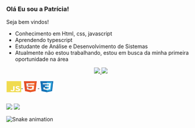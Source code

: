 ### Olá Eu sou a Patrícia!
Seja bem vindos!

- Conhecimento em Html, css, javascript
- Aprendendo typescript
- Estudante de Análise e Desenvolvimento de Sistemas
- Atualmente não estou trabalhando, estou em busca da minha primeira oportunidade na área

<div align="center">
  <a href="https://https://github.com/PatriciaMartins1">
  <img height="180em" src="https://github-readme-stats.vercel.app/api?username=patriciamartins&show_icons=true&theme=radical&include_all_commits=true&count_private=true"/>
  <img height="180em" src="https://github-readme-stats.vercel.app/api/top-langs/?username=patriciamartins&layout=compact&langs_count=7&theme=radical"/>
</div>
<div style="display: inline_block"><br>
  <img align="center" alt="Rafa-Js" height="30" width="40" src="https://raw.githubusercontent.com/devicons/devicon/master/icons/javascript/javascript-plain.svg">  
  <img align="center" alt="Rafa-HTML" height="30" width="40" src="https://raw.githubusercontent.com/devicons/devicon/master/icons/html5/html5-original.svg">
  <img align="center" alt="Rafa-CSS" height="30" width="40" src="https://raw.githubusercontent.com/devicons/devicon/master/icons/css3/css3-original.svg">

##
<div> 	
  <a href = "mailto:patriciamartins8655@gmail.com"><img src="https://img.shields.io/badge/-Gmail-%23333?style=for-the-badge&logo=gmail&logoColor=white" target="_blank"></a>
  <a href="https://https://www.linkedin.com/in/patricia-1/" target="_blank"><img src="https://img.shields.io/badge/-LinkedIn-%230077B5?style=for-the-badge&logo=linkedin&logoColor=white" target="_blank"></a> 
  
  ![Snake animation](https://github.com/patriciamartins1/patriciamartins1/blob/output/github-contribution-grid-snake.svg)
  
</div>
